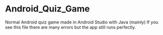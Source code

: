 # Android_Quiz_Game
Normal Android quiz game made in Android Studio with Java (mainly)
If you see this file there are many errors but the app still runs perfectly.
